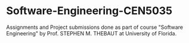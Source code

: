 # Software-Engineering-CEN5035
Assignments and Project submissions done as part of course "Software Engineering" by Prof. STEPHEN M. THEBAUT at University of Florida.
